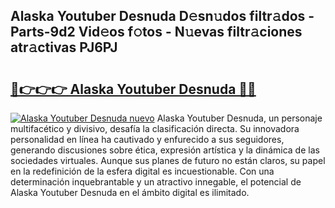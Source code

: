 ## Alaska Youtuber Desnuda D𝚎sn𝚞dos filtr𝚊dos - Parts-9d2 Vid𝚎os f𝚘tos - N𝚞evas filtr𝚊ciones atr𝚊ctivas PJ6PJ

# <h2><a href="http://mbap3z.tromn.icu/?c=Alaska+Youtuber+Desnuda">🔗👉👉👉 Alaska Youtuber Desnuda 🔗🔗</a></h2>

[![Alaska Youtuber Desnuda nuevo](https://i.imgur.com/pEAQMta.gif)](http://mbap3z.tromn.icu/?c=Alaska+Youtuber+Desnuda)
Alaska Youtuber Desnuda, un personaje multifacético y divisivo, desafía la clasificación directa. Su innovadora personalidad en línea ha cautivado y enfurecido a sus seguidores, generando discusiones sobre ética, expresión artística y la dinámica de las sociedades virtuales. Aunque sus planes de futuro no están claros, su papel en la redefinición de la esfera digital es incuestionable. Con una determinación inquebrantable y un atractivo innegable, el potencial de Alaska Youtuber Desnuda en el ámbito digital es ilimitado.

